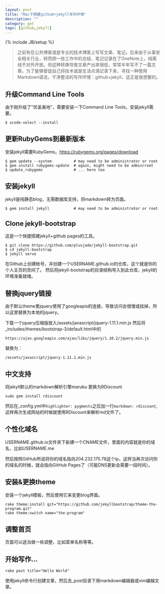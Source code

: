 ```yaml
---
layout: post
title: "Mac下搭建github+jekyll写作环境"
description: ""
category: get 
tags: [github,jekyll]
---
```

{% include JB/setup %}

> 之前有在公共博客或是专业的技术博客上写写文章、笔记。后来由于从事安全相关行业，转而把一些工作中的总结、笔记记录在了OneNote上，纯离线不对外开放。但这种转换导致文章产出率很低，常常半年写不了一篇文章。为了能够督促自己将技术或是生活点滴记录下来，寻找一种使用Markdown语法，干净整洁的写作环境：github+jekyll，这正是我想要的。

## 升级Command Line Tools
由于刚升级了"优圣美地"，需要安装一下Command Line Tools，安装jekyll需要。

```
$ xcode-select --install
```

## 更新RubyGems到最新版本
安装jekyll需要RubyGems。https://rubygems.org/pages/download

```
$ gem update --system          # may need to be administrator or root
$ gem install rubygems-update  # again, might need to be admin/root
$ update_rubygems              # ... here too
```

## 安装jekyll
jekyll是纯静态blog，无需数据库支持，将markdown转为页面。
```
$ gem install jekyll           # may need to be administrator or root
```

## Clone jekyll-bootstrap
这是一个快捷搭建jekyll+github pages的工具。
```
$ git clone https://github.com/plusjade/jekyll-bootstrap.git
$ cd jekyll-bootstrap
$ jekyll serve
```

在Github上创建帐号，并创建一个USERNAME.github.io的仓库，这个就是你的个人主页的空间了。
然后将jekyll-bootstrap的目录结构导入到此仓库，jekyll的环境准备就绪。

## 替换jquery链接
由于默认theme里jquery使用了googleapis的连接，导致访问会很慢或挂掉，所以这里替换为本地的jquery。

下载一个jquery压缩版放入/assets/javascript/jquery-1.11.1.min.js
然后将_includes/themes/bootstrap-3/default.html中的

```
https://ajax.googleapis.com/ajax/libs/jquery/1.10.2/jquery.min.js
```

替换为：

```
/assets/javascript/jquery-1.11.1.min.js
```


## 中文支持
将jekyll默认的markdown解析引擎maruku 更换为RDiscount

```
sudo gem install rdiscount
```

然后在_config.yml中```highlighter: pygments```之后加一行```markdown: rdiscount```,这样再次生成网站的时候就使用RDiscount来解析md文件了。

## 个性化域名
USERNAME.github.io文件夹下新建一个CNAME文件，里面的内容就是你的域名，比如USERNAME.me

然后按照GitHub所说将你的域名指向204.232.175.78这个ip，这样当再次访问你的域名的时候，就会指向GitHub Pages了（可能DNS更新会需要一段时间）。

## 安装&更换theme
安装一个jekyll模板，然后使用它来变更blog界面。

```
rake theme:install git="https://github.com/jekyllbootstrap/theme-the-program.git"
rake theme:switch name="the-program"
```

## 调整首页
页面可以适当做一些调整，比如菜单名称等等。

## 开始写作...

```
rake post title="Hello World"
```

使用jekyll命令行创建文章，然后去_post目录下用markdown编辑器或vim编辑文章。